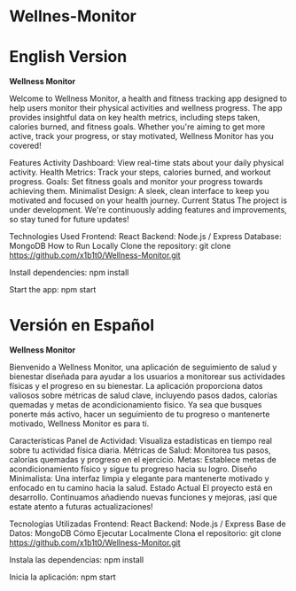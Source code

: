 # Wellnes-Monitor

# English Version

****Wellness Monitor****

Welcome to Wellness Monitor, a health and fitness tracking app designed to help users monitor their physical activities and wellness progress. The app provides insightful data on key health metrics, including steps taken, calories burned, and fitness goals. Whether you're aiming to get more active, track your progress, or stay motivated, Wellness Monitor has you covered!

Features
Activity Dashboard: View real-time stats about your daily physical activity.
Health Metrics: Track your steps, calories burned, and workout progress.
Goals: Set fitness goals and monitor your progress towards achieving them.
Minimalist Design: A sleek, clean interface to keep you motivated and focused on your health journey.
Current Status
The project is under development. We're continuously adding features and improvements, so stay tuned for future updates!

Technologies Used
Frontend: React
Backend: Node.js / Express
Database: MongoDB
How to Run Locally
Clone the repository:
git clone https://github.com/x1b1t0/Wellness-Monitor.git

Install dependencies:
npm install

Start the app:
npm start

# Versión en Español

**Wellness Monitor** 

Bienvenido a Wellness Monitor, una aplicación de seguimiento de salud y bienestar diseñada para ayudar a los usuarios a monitorear sus actividades físicas y el progreso en su bienestar. La aplicación proporciona datos valiosos sobre métricas de salud clave, incluyendo pasos dados, calorías quemadas y metas de acondicionamiento físico. Ya sea que busques ponerte más activo, hacer un seguimiento de tu progreso o mantenerte motivado, Wellness Monitor es para ti.

Características
Panel de Actividad: Visualiza estadísticas en tiempo real sobre tu actividad física diaria.
Métricas de Salud: Monitorea tus pasos, calorías quemadas y progreso en el ejercicio.
Metas: Establece metas de acondicionamiento físico y sigue tu progreso hacia su logro.
Diseño Minimalista: Una interfaz limpia y elegante para mantenerte motivado y enfocado en tu camino hacia la salud.
Estado Actual
El proyecto está en desarrollo. Continuamos añadiendo nuevas funciones y mejoras, ¡así que estate atento a futuras actualizaciones!

Tecnologías Utilizadas
Frontend: React
Backend: Node.js / Express
Base de Datos: MongoDB
Cómo Ejecutar Localmente
Clona el repositorio:
git clone https://github.com/x1b1t0/Wellness-Monitor.git

Instala las dependencias:
npm install

Inicia la aplicación:
npm start

